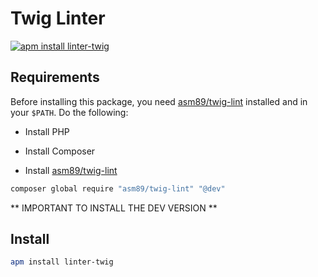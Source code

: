 # Twig Linter

[![apm install linter-twig](https://apm-badges.herokuapp.com/apm/linter-twig.svg)](https://atom.io/packages/linter-twig)

## Requirements

Before installing this package, you need [asm89/twig-lint](https://github.com/asm89/twig-lint)
installed and in your `$PATH`. Do the following:

- Install PHP

- Install Composer

- Install [asm89/twig-lint](https://github.com/asm89/twig-lint)

```bash
composer global require "asm89/twig-lint" "@dev"
```

** IMPORTANT TO INSTALL THE DEV VERSION **

## Install

```bash
apm install linter-twig
```
